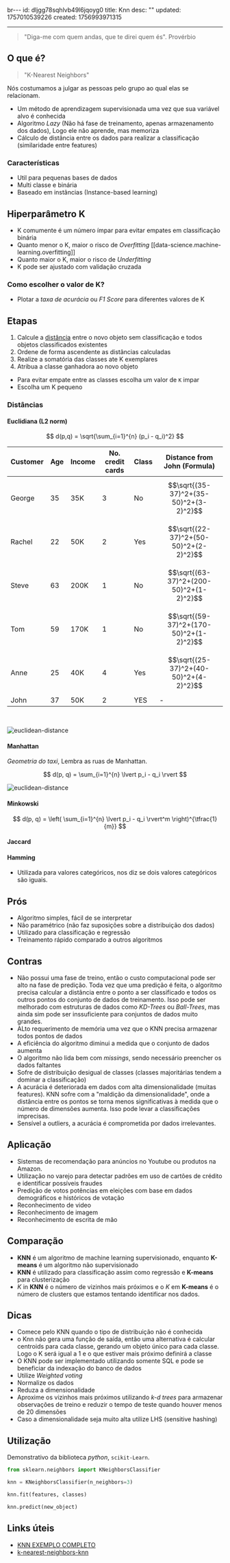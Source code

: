 br---
id: dljgg78sqhlvb49l6jqoyg0
title: Knn
desc: ""
updated: 1757010539226
created: 1756993971315

---

> "Diga-me com quem andas, que te direi quem és". Provérbio

## O que é?

> "K-Nearest Neighbors"

Nós costumamos a julgar as pessoas pelo grupo ao qual elas se relacionam.

- Um método de aprendizagem supervisionada uma vez que sua variável alvo é conhecida
- Algoritmo _Lazy_ (Não há fase de treinamento, apenas armazenamento dos dados), Logo ele não aprende, mas memoriza
- Cálculo de distância entre os dados para realizar a classificação (similaridade entre features)

### Características

- Util para pequenas bases de dados
- Multi classe e binária
- Baseado em instâncias (Instance-based learning)

## Hiperparâmetro K

- K comumente é um número ímpar para evitar empates em classificação binária
- Quanto menor o K, maior o risco de _Overfitting_ [[data-science.machine-learning.overfitting]]
- Quanto maior o K, maior o risco de _Underfitting_
- K pode ser ajustado com validação cruzada

### Como escolher o valor de K?

- Plotar a _taxa de acurácia_ ou _F1 Score_ para diferentes valores de K

## Etapas

1. Calcule a [distância](#distâncias) entre o novo objeto sem classificação e todos objetos classificados existentes
2. Ordene de forma ascendente as distâncias calculadas
3. Realize a somatória das classes ate K exemplares
4. Atribua a classe ganhadora ao novo objeto

- Para evitar empate entre as classes escolha um valor de `K` impar
- Escolha um K pequeno

### Distâncias

#### Euclidiana (L2 norm)

$$
d(p,q) = \sqrt{\sum_{i=1}^{n} (p_i - q_i)^2}
$$

| Customer | Age | Income | No. credit cards | Class | Distance from John (Formula)            |
| -------- | --- | ------ | ---------------- | ----- | --------------------------------------- |
| George   | 35  | 35K    | 3                | No    | $$\sqrt{(35-37)^2+(35-50)^2+(3-2)^2}$$  |
| Rachel   | 22  | 50K    | 2                | Yes   | $$\sqrt{(22-37)^2+(50-50)^2+(2-2)^2}$$  |
| Steve    | 63  | 200K   | 1                | No    | $$\sqrt{(63-37)^2+(200-50)^2+(1-2)^2}$$ |
| Tom      | 59  | 170K   | 1                | No    | $$\sqrt{(59-37)^2+(170-50)^2+(1-2)^2}$$ |
| Anne     | 25  | 40K    | 4                | Yes   | $$\sqrt{(25-37)^2+(40-50)^2+(4-2)^2}$$  |
| John     | 37  | 50K    | 2                | YES   | -                                       |

</br>

![euclidean-distance](./assets/machine-learning-euclidean-distance.png)

#### Manhattan

_Geometria do taxi_, Lembra as ruas de Manhattan.

$$
d(p, q) = \sum_{i=1}^{n} \lvert p_i - q_i \rvert
$$

![euclidean-distance](./assets/machine-learning-manhattan-distance.png)

#### Minkowski

$$
d(p, q) = \left( \sum_{i=1}^{n} \lvert p_i - q_i \rvert^m \right)^{\tfrac{1}{m}}
$$

#### Jaccard

#### Hamming

- Utilizada para valores categóricos, nos diz se dois valores categóricos são iguais.

## Prós

- Algoritmo simples, fácil de se interpretar
- Não paramétrico (não faz suposições sobre a distribuição dos dados)
- Utilizado para classificação e regressão
- Treinamento rápido comparado a outros algoritmos

## Contras

- Não possui uma fase de treino, então o custo computacional pode ser alto na fase de predição. Toda vez que uma predição é feita, o algoritmo precisa calcular a distância entre o ponto a ser classificado e todos os outros pontos do conjunto de dados de treinamento. Isso pode ser melhorado com estruturas de dados como _KD-Trees_ ou _Ball-Trees_, mas ainda sim pode ser inssuficiente para conjuntos de dados muito grandes.
- ALto requerimento de memória uma vez que o KNN precisa armazenar todos pontos de dados
- A eficiência do algoritmo diminui a medida que o conjunto de dados aumenta
- O algoritmo não lida bem com _missings_, sendo necessário preencher os dados faltantes
- Sofre de distribuição desigual de classes (classes majoritárias tendem a dominar a classificação)
- A acurácia é deteriorada em dados com alta dimensionalidade (muitas features). KNN sofre com a "maldição da dimensionalidade", onde a distância entre os pontos se torna menos significativas à medida que o número de dimensões aumenta. Isso pode levar a classificações imprecisas.
- Sensível a outliers, a acurácia é comprometida por dados irrelevantes.

## Aplicação

- Sistemas de recomendação para anúncios no Youtube ou produtos na Amazon.
- Utilização no varejo para detectar padrões em uso de cartões de crédito e identificar possíveis fraudes
- Predição de votos potências em eleições com base em dados demográficos e históricos de votação
- Reconhecimento de video
- Reconhecimento de imagem
- Reconhecimento de escrita de mão

## Comparação

- **KNN** é um algoritmo de machine learning supervisionado, enquanto **K-means** é um algoritmo não supervisionado
- **KNN** é utilizado para classificação assim como regressão e **K-means** para clusterização
- _K_ in **KNN** é o número de vizinhos mais próximos e o _K_ em **K-means** é o número de clusters que estamos tentando identificar nos dados.

## Dicas

- Comece pelo KNN quando o tipo de distribuição não é conhecida
- o Knn não gera uma função de saída, então uma alternativa é calcular centroids para cada classe, gerando um objeto único para cada classe. Logo o K será igual a 1 e o que estiver mais próximo definirá a classe
- O KNN pode ser implementado utilizando somente SQL e pode se beneficiar da indexação do banco de dados
- Utilize _Weighted voting_
- Normalize os dados
- Reduza a dimensionalidade
- Aproxime os vizinhos mais próximos utilizando _k-d trees_ para armazenar observações de treino e reduzir o tempo de teste quando houver menos de 20 dimensões
- Caso a dimensionalidade seja muito alta utilize LHS (sensitive hashing)

## Utilização

Demonstrativo da biblioteca _python_, `scikit-Learn`.

```py
from sklearn.neighbors import KNeighborsClassifier

knn = KNeighborsClassifier(n_neighbors=3)

knn.fit(features, classes)

knn.predict(new_object)
```

## Links úteis

- [KNN EXEMPLO COMPLETO](https://www.youtube.com/watch?v=zvmbB3315Ko)
- [k-nearest-neighbors-knn](https://medium.datadriveninvestor.com/k-nearest-neighbors-knn-7b4bd0128da7)
